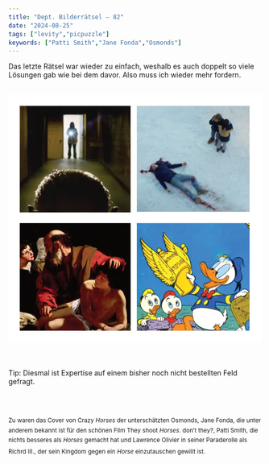 ```yaml
---
title: "Dept. Bilderrätsel – 82"
date: "2024-08-25"
tags: ["levity","picpuzzle"]
keywords: ["Patti Smith","Jane Fonda","Osmonds"]
---
```

Das letzte Rätsel war wieder zu einfach, weshalb es auch doppelt so viele Lösungen gab wie bei dem davor. Also muss ich wieder mehr fordern.


<br/>

<img  src="/assets/img/picpuzzle/picpuzzle82.webp" alt="Bilderrätsel82">

<br/>
<br/>
<br/>

Tip: Diesmal ist Expertise auf einem bisher noch nicht bestellten Feld gefragt.

<br/>
<br/>

<sup>Zu waren das Cover von Crazy <i>Horses</i> der unterschätzten Osmonds, Jane Fonda, die unter anderem bekannt ist für den schönen Film They shoot <i>Horses</i>. don’t they?, Patti Smith, die nichts besseres als <i>Horses</i> gemacht hat und Lawrence Olivier in seiner Paraderolle als Richrd III., der sein Kingdom gegen ein <i>Horse</i> einzutauschen gewillt ist.
<sup>